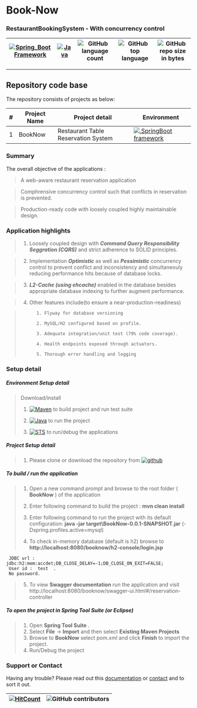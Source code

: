 




# Book-Now 
### RestaurantBookingSystem - With concurrency control

[![Spring_Boot Framework](https://img.shields.io/badge/Springboot-2.3.3.RELEASE_Framework-blue.svg?style=plastic)](https://start.spring.io/) |[![Java](https://img.shields.io/badge/Java-1.8-blue.svg?style=plastic)](https://www.oracle.com/java/technologies/javase-jdk8-downloads.html) | ![GitHub language count](https://img.shields.io/github/languages/count/BinayTripathi/ServiceVictoria-ChildrenInQueue.svg) | ![GitHub top language](https://img.shields.io/github/languages/top/BinayTripathi/ServiceVictoria-ChildrenInQueue.svg) |![GitHub repo size in bytes](https://img.shields.io/github/repo-size/BinayTripathi/ServiceVictoria-ChildrenInQueue.svg) 
| --- | ---          | ---        | ---      | ---        | 

---------------------------------------

## Repository code base
 
The repository consists of projects as below:


| # |Project Name | Project detail| Environment |
| ---| ---  | ---            | --- |
| 1 | BookNow| Restaurant Table Reservation System   | [![.SpringBoot framework](https://img.shields.io/badge/Springboot-2.2.6.RELEASE_Framework-blue.svg?style=plastic)](https://start.spring.io/)|

### Summary

The overall objective of the applications :

>   A web-aware restaurant reservation application 

>   Comphrensive concurrency control such that conflicts in reservation is prevented.

>   Production-ready code with loosely coupled highly maintainable design.




### Application highlights


> 1.    Loosely coupled design with ***Command Query Responsibility Seggration (CQRS)*** and strict adherence to SOLID principles.

> 2.   Implementation ***Optimistic*** as well as ***Pessimistic*** concurrency control to prevent conflict and inconsistency and simultaneouly reducing performance hits because of database locks.

> 3.  ***L2-Cache (using ehcache)*** enabled in the database besides appropriate database indexing to further augment performance.

> 4.  Other features include(to ensure a near-production-readiness)

>			1. Flyway for database versioning
>	
>			2. MySQL/H2 configured based on profile.
>	
>			3. Adequate integration/unit test (79% code coverage).
>	
>			4. Health endpoints exposed through actuators.
>	
>			5. Thorough error handling and logging
>


### Setup detail

##### Environment Setup detail

> Download/install   	
>	1.	[![Maven](https://img.shields.io/badge/Mavan-3.6.3-blue.svg?style=plastic)](https://maven.apache.org/download.cgi) to build project and run test suite
>   
>   2.  [![Java](https://img.shields.io/badge/Java-1.8_-blue.svg?style=plastic)](https://www.oracle.com/java/technologies/javase-jdk8-downloads.html) to run the project
>   
>	3.  [![STS](https://img.shields.io/badge/Spring_Tool_Suite-STS-blue.svg?style=plastic)](https://spring.io/tools) to run/debug the applications
>	

##### Project Setup detail

>   1. Please clone or download the repository from [![github](https://img.shields.io/badge/github-BookNow-blue.svg?style=plastic)](https://github.com/BinayTripathi/BookNow)
>   
#####  To build / run the application

>   1. Open a new command prompt and browse to the root folder ( **BookNow** ) of the application 
>   
>   2. Enter following command to build the project : **mvn clean install** 
>   
>   3. Enter following command to run the project with its default configuration: **java -jar target\BookNow-0.0.1-SNAPSHOT.jar** (-Dspring.profiles.active=mysql)
>   
>   4. To check in-memory database (default is h2) browse to **http://localhost:8080/booknow/h2-console/login.jsp** 

     JDBC url : jdbc:h2:mem:accdet;DB_CLOSE_DELAY=-1;DB_CLOSE_ON_EXIT=FALSE;  
     User id :  test  . 
     No password.

>   
>   5. To view **Swagger documentation**  run the application and visit http://localhost:8080/booknow/swagger-ui.html#/reservation-controller
>   




##### To open the project in Spring Tool Suite (or Eclipse)
>   1. Open **Spring Tool Suite** .
>   2. Select **File** ->  **Import** and then select **Existing Maven Projects**
>   3. Browse to  **BookNow** select pom.xml and click **Finish** to import the project.
>   4. Run/Debug the project

### Support or Contact

Having any trouble? Please read out this [documentation](https://github.com/BinayTripathi/AccountBrowser/blob/master/README.md) or [contact](mailto:binay.mckv@gmail.com) and to sort it out.


[![HitCount](http://hits.dwyl.com/BinayTripathi/BookNow.svg)](http://hits.dwyl.com/BinayTripathi/BookNow)| ![GitHub contributors](https://img.shields.io/github/contributors/BinayTripathi/AccountBrowser)|
 | --- | --- |




